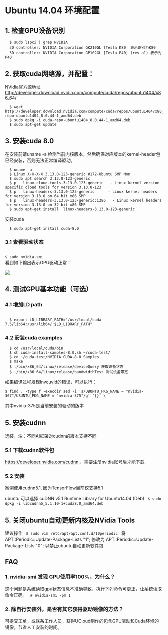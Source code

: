 

# Ubuntu 14.04 环境配置

## 1. 检查GPU设备识别
```
  $ sudo lspci | grep NVIDIA
  3D controller: NVIDIA Corporation GK210GL [Tesla K80] 表示识别为K80
  3D controller: NVIDIA Corporation GP102GL [Tesla P40] (rev a1) 表示为P40
```

## 2. 获取cuda网络源，并配置：

NVidia官方源地址 http://developer.download.nvidia.com/compute/cuda/repos/ubuntu1404/x86_64/

```
  $ wget http://developer.download.nvidia.com/compute/cuda/repos/ubuntu1404/x86_64/cuda-repo-ubuntu1404_8.0.44-1_amd64.deb
  $ sudo dpkg -i cuda-repo-ubuntu1404_8.0.44-1_amd64.deb
  $ sudo apt-get update
```

## 3. 安装cuda 8.0
在安装前请uname -a  检测当前内核版本，然后确保对应版本的kernel-header包已经安装，否则无法正常编译驱动。
```
  $ uname -a
  $ Linux X-X-X-X 3.13.0-123-generic #172-Ubuntu SMP Mon
  $ sudo apt search 3.13.0-123-generic
  $ p   linux-cloud-tools-3.13.0-123-generic   - Linux kernel version specific cloud tools for version 3.13.0-123                      
  $ p   linux-headers-3.13.0-123-generic      - Linux kernel headers for version 3.13.0 on 64 bit x86 SMP                             
  $ p   linux-headers-3.13.0-123-generic:i386   - Linux kernel headers for version 3.13.0 on 32 bit x86 SMP
  $ sudo apt-get install  linux-headers-3.13.0-123-generic 
```
安装cuda
```
  $ sudo apt-get install cuda-8.0
```

### 3.1 查看驱动状态
<code>
$ sudo nvidia-smi
</code>
看到如下输出表示GPU驱动正常：

![](ai/gpu/images/operation/nvidia.jpg)

## 4. 测试GPU基本功能（可选）

### 4.1 增加LD path
<code>
  $ export LD_LIBRARY_PATH="/usr/local/cuda-7.5/lib64:/usr/lib64/:$LD_LIBRARY_PATH"
</code>

### 4.2 安装cuda examples
```
  $ cd /usr/local/cuda/bin
  $ sh cuda-install-samples-8.0.sh ~/cuda-test/
  $ cd ~/cuda-test/NVIDIA_CUDA-8.0_Samples
  $ make
  $ ./bin/x86_64/linux/release/deviceQuery 获取设备状态
  $ ./bin/x86_64/linux/release/bandwidthTest 测试设备带宽
```
如果编译过程发现lnvcuvid的错误，可以执行：
```
$ find . -type f -execdir sed -i 's/UBUNTU_PKG_NAME = "nvidia-367"/UBUNTU_PKG_NAME = "nvidia-375"/g' '{}' \    
```
其中nvidia-375是当前安装的驱动的版本

## 5. 安装cudnn
选装，注：不同AI框架对cudnn的版本支持不同

### 5.1 下载cudnn软件包
https://developer.nvidia.com/cudnn ，需要注册nvidia账号后才能下载

### 5.2 安装
案例使用cudnn5.1, 因为TensorFlow目前仅支持5.1

ubuntu 可以选择 cuDNN v5.1 Runtime Library for Ubuntu14.04 (Deb)
<code>
  $ sudo dpkg -i libcudnn5_5.1.10-1+cuda8.0_amd64.deb
</code>

## 5. 关闭ubuntu自动更新内核及NVidia Tools
建议操作
<code>
$ sudo vim /etc/apt/apt.conf.d/10periodic
</code>
将 APT::Periodic::Update-Package-Lists "1"; 修改为 APT::Periodic::Update-Package-Lists "0";
以禁止ubuntu自动更新软件包

## FAQ

### 1. nvidia-smi 发现 GPU使用率100%，为什么？

这个问题是系统读取gpu状态信息不准确导致，执行下列命令可更正，让系统读取命令正确。
<code>
    # nvidia-smi -pm 1
</code>

### 2. 除自行安装外，是否有其它获得驱动镜像的方法？

可提交工单，或联系工作人员，获得UCloud制作的包含GPU驱动和Cuda环境的镜像，节省人工安装的时间。
